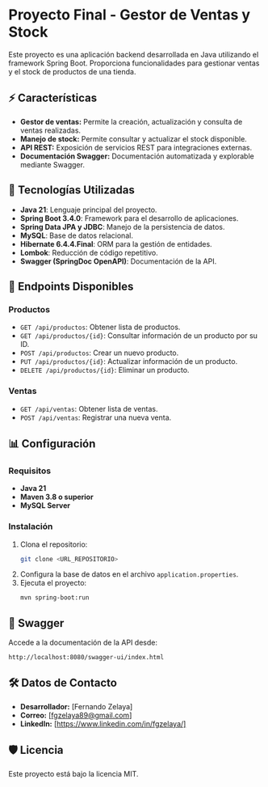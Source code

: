 # Proyecto Final - Gestor de Ventas y Stock

Este proyecto es una aplicación backend desarrollada en Java utilizando el framework Spring Boot. Proporciona funcionalidades para gestionar ventas y el stock de productos de una tienda.

## ⚡ Características
- **Gestor de ventas:** Permite la creación, actualización y consulta de ventas realizadas.
- **Manejo de stock:** Permite consultar y actualizar el stock disponible.
- **API REST:** Exposición de servicios REST para integraciones externas.
- **Documentación Swagger:** Documentación automatizada y explorable mediante Swagger.

## 🔧 Tecnologías Utilizadas
- **Java 21**: Lenguaje principal del proyecto.
- **Spring Boot 3.4.0**: Framework para el desarrollo de aplicaciones.
- **Spring Data JPA y JDBC**: Manejo de la persistencia de datos.
- **MySQL**: Base de datos relacional.
- **Hibernate 6.4.4.Final**: ORM para la gestión de entidades.
- **Lombok**: Reducción de código repetitivo.
- **Swagger (SpringDoc OpenAPI)**: Documentación de la API.

## 🔢 Endpoints Disponibles

### Productos
- `GET /api/productos`: Obtener lista de productos.
- `GET /api/productos/{id}`: Consultar información de un producto por su ID.
- `POST /api/productos`: Crear un nuevo producto.
- `PUT /api/productos/{id}`: Actualizar información de un producto.
- `DELETE /api/productos/{id}`: Eliminar un producto.

### Ventas
- `GET /api/ventas`: Obtener lista de ventas.
- `POST /api/ventas`: Registrar una nueva venta.

## 📊 Configuración
### Requisitos
- **Java 21**
- **Maven 3.8 o superior**
- **MySQL Server**

### Instalación
1. Clona el repositorio:
   ```bash
   git clone <URL_REPOSITORIO>
   ```
2. Configura la base de datos en el archivo `application.properties`.
3. Ejecuta el proyecto:
   ```bash
   mvn spring-boot:run
   ```

## 🔗 Swagger
Accede a la documentación de la API desde:
```
http://localhost:8080/swagger-ui/index.html
```

## 🛠️ Datos de Contacto
- **Desarrollador:** [Fernando Zelaya]
- **Correo:** [fgzelaya89@gmail.com]
- **LinkedIn:** [https://www.linkedin.com/in/fgzelaya/]

## 🛡️ Licencia
Este proyecto está bajo la licencia MIT.

